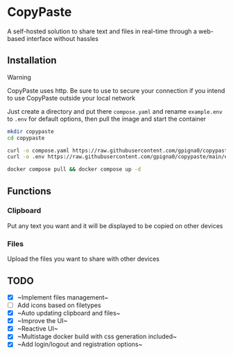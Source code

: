 # CopyPaste

A self-hosted solution to share text and files in real-time through a web-based interface without hassles

## Installation

> [!WARNING]  
> CopyPaste uses http. Be sure to use to secure your connection if
> you intend to use CopyPaste outside your local network

Just create a directory and put there `compose.yaml` and rename `example.env` to
`.env` for default options, then pull the image and start the container

```bash
mkdir copypaste
cd copypaste

curl -o compose.yaml https://raw.githubusercontent.com/gpigna0/copypaste/main/compose.yaml
curl -o .env https://raw.githubusercontent.com/gpigna0/copypaste/main/example.env

docker compose pull && docker compose up -d

```

## Functions

### Clipboard

Put any text you want and it will be displayed to be copied on other devices

### Files

Upload the files you want to share with other devices

## TODO

- [x] ~Implement files management~
- [ ] Add icons based on filetypes
- [x] ~Auto updating clipboard and files~
- [x] ~Improve the UI~
- [x] ~Reactive UI~
- [x] ~Multistage docker build with css generation included~
- [x] ~Add login/logout and registration options~
